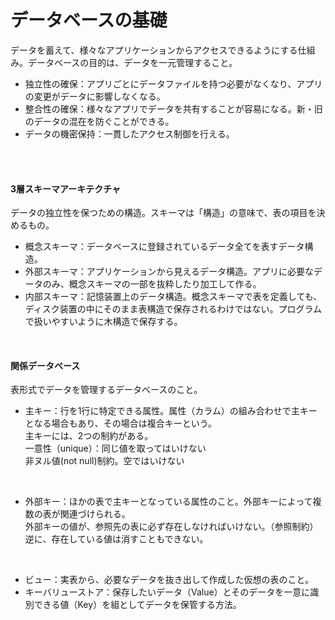 # データベースの基礎
データを蓄えて、様々なアプリケーションからアクセスできるようにする仕組み。データベースの目的は、データを一元管理すること。<br>
- 独立性の確保：アプリごとにデータファイルを持つ必要がなくなり、アプリの変更がデータに影響しなくなる。
- 整合性の確保：様々なアプリでデータを共有することが容易になる。新・旧のデータの混在を防ぐことができる。
- データの機密保持：一貫したアクセス制御を行える。
<br />
<br />

#### 3層スキーマアーキテクチャ
データの独立性を保つための構造。スキーマは「構造」の意味で、表の項目を決めるもの。
- 概念スキーマ：データベースに登録されているデータ全てを表すデータ構造。
- 外部スキーマ：アプリケーションから見えるデータ構造。アプリに必要なデータのみ、概念スキーマの一部を抜粋したり加工して作る。
- 内部スキーマ：記憶装置上のデータ構造。概念スキーマで表を定義しても、ディスク装置の中にそのまま表構造で保存されるわけではない。プログラムで扱いやすいように木構造で保存する。
<br />

#### 関係データベース
表形式でデータを管理するデータベースのこと。
- 主キー：行を1行に特定できる属性。属性（カラム）の組み合わせで主キーとなる場合もあり、その場合は複合キーという。<br>
主キーには、2つの制約がある。<br>
一意性（unique）：同じ値を取ってはいけない<br>
非ヌル値(not null)制約。空ではいけない<br>
<br />

- 外部キー：ほかの表で主キーとなっている属性のこと。外部キーによって複数の表が関連づけられる。<br>
外部キーの値が、参照先の表に必ず存在しなければいけない。（参照制約）逆に、存在している値は消すこともできない。
<br />

- ビュー：実表から、必要なデータを抜き出して作成した仮想の表のこと。
- キーバリューストア：保存したいデータ（Value）とそのデータを一意に識別できる値（Key）を組としてデータを保管する方法。
